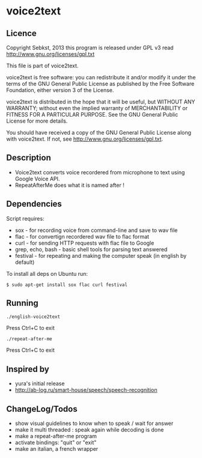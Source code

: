 voice2text
==========


Licence
-------
Copyright Sebkst, 2013
this program is released under GPL v3
read http://www.gnu.org/licenses/gpl.txt

This file is part of voice2text.

voice2text is free software: you can redistribute it and/or modify it under the terms of the GNU General Public License as published by the Free Software Foundation, either version 3 of the License.

voice2text is distributed in the hope that it will be useful, but WITHOUT ANY WARRANTY; without even the implied warranty of MERCHANTABILITY or FITNESS FOR A PARTICULAR PURPOSE.  See the GNU General Public License for more details.

You should have received a copy of the GNU General Public License along with voice2text.  If not, see <http://www.gnu.org/licenses/gpl.txt>.


Description
-----------

* Voice2text converts voice recordered from microphone to text using Google Voice API.
* RepeatAfterMe does what it is named after !


Dependencies
------------

Script requires:
 
* sox - for recording voice from command-line and save to wav file
* flac - for convertign recordered wav file to flac format
* curl - for sending HTTP requests with flac file to Google
* grep, echo, bash - basic shell tools for parsing text answered
* festival - for repeating and making the computer speak (in english by default)

To install all deps on Ubuntu run:

    $ sudo apt-get install sox flac curl festival


Running
-------

    ./english-voice2text

Press Ctrl+C to exit

    ./repeat-after-me

Press Ctrl+C to exit


Inspired by
-----------

* yura's initial release
* http://ab-log.ru/smart-house/speech/speech-recognition


ChangeLog/Todos
---------------

* show visual guidelines to know when to speak / wait for answer
* make it multi threaded : speak again while decoding is done
* make a repeat-after-me program
* activate bindings: "quit" or "exit"
* make an italian, a french wrapper
